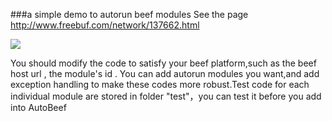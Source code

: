 ###a simple demo to autorun beef modules
See the page http://www.freebuf.com/network/137662.html

![](https://raw.githubusercontent.com/ssooking/AutoBeef/master/autobeef.png) 

You should modify the code to satisfy your beef platform,such as the beef host url , the module's id . You can add autorun modules you want,and add exception handling to make these codes more robust.Test code for each individual module are stored in folder "test"，you can test it before you add into AutoBeef
